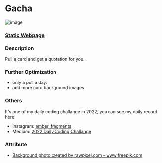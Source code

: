 # Gacha

![image](https://github.com/Kate-Chu/Gacha/blob/main/img/intro%20gif.gif)
<h3><a href="https://kate-chu.github.io/Gacha/" target="_blank">Static Webpage</a></h3>

<h3>Description</h3>
<p>Pull a card and get a quotation for you.</p>

<h3>Further Optimization</h3>
<ul>
  <li>only a pull a day.</li>
  <li>add more card background images</li>
  </ul>

<h3>Others</h3>
<p>It's one of my daily coding challange in 2022, you can see my daily record here: </p>
<ul>
  <li>Instagram: <a href="https://www.instagram.com/amber_fragments/">amber_fragments</a></li>
  <li>Medium: <a href="https://medium.com/@amber.fragments/2022-daily-coding-challenge-35f753e9ea2c">2022 Daily Coding Challange</a></li>
</ul>

  
<h3>Attribute</h3>
<ul>
  <li><a href='https://www.freepik.com/photos/background'>Background photo created by rawpixel.com - www.freepik.com</a></li>
